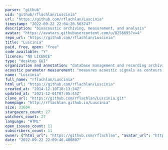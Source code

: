 ```yaml
---
parser: "github"
uid: "github/rflachlan/Luscinia"
url: "https://github.com/rflachlan/Luscinia"
timestamp: "2022-09-22 22:04:20.563747"
description: "bioacoustic archiving, measurement, and analysis"
avatar: "https://avatars.githubusercontent.com/u/8256695?v=4"
repo_url: "https://github.com/rflachlan/Luscinia"
title: "Luscinia"
paid, free, open: "free"
code available: "Y"
licence: "NO LICENCE"
type: "desktop GUI"
organization and annotation: "database management and recording archiving"
acoustic parameter measurement: "measures acoustic signals as contours with dynamic time warping algorithm"
name: "Luscinia"
full_name: "rflachlan/Luscinia"
html_url: "https://github.com/rflachlan/Luscinia"
created_at: "2014-12-10T18:13:34Z"
updated_at: "2021-12-01T07:05:45Z"
clone_url: "https://github.com/rflachlan/Luscinia.git"
homepage: "http://rflachlan.github.io/Luscinia"
size: 31604
stargazers_count: 27
watchers_count: 27
language: "HTML"
open_issues_count: 11
subscribers_count: 11
owner: {"html_url": "https://github.com/rflachlan", "avatar_url": "https://avatars.githubusercontent.com/u/8256695?v=4", "login": "rflachlan", "type": "User"}
date: "2022-09-22 22:09:46.400807"
---
```

